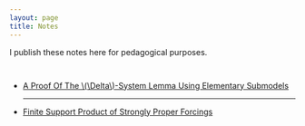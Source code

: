 ```yaml
---
layout: page
title: Notes
---
```

<p style="margin-bottom: 3em;">
  I publish these notes here for pedagogical purposes.
</p>
<ul>
    <li>
        <a href="https://drive.google.com/file/d/17oI3gpx1lQLCE0svPoqTPEvBKIO8Aajx/view?usp=sharing" target="_blank">
            A Proof Of The \(\Delta\)-System Lemma Using Elementary Submodels
        </a>
     <hr>
    </li>
    <li>
        <a href="https://drive.google.com/file/d/1Z4f-1k6wfDZaz8r6hytlv0TM8h6njsdI/view?usp=sharing" target="_blank">
           Finite Support Product of Strongly Proper Forcings
        </a>
    </li>
</ul>
